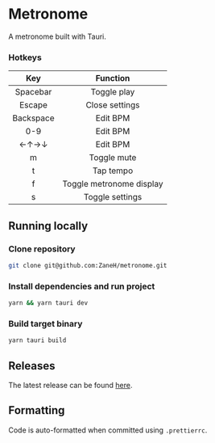 # Metronome

A metronome built with Tauri.

### Hotkeys

|  **Key**  |       **Function**       |
| :-------: | :----------------------: |
| Spacebar  |       Toggle play        |
|  Escape   |      Close settings      |
| Backspace |         Edit BPM         |
|    0-9    |         Edit BPM         |
|   ←↑→↓    |         Edit BPM         |
|     m     |       Toggle mute        |
|     t     |        Tap tempo         |
|     f     | Toggle metronome display |
|     s     |     Toggle settings      |

## Running locally

### Clone repository

```bash
git clone git@github.com:ZaneH/metronome.git
```

### Install dependencies and run project

```bash
yarn && yarn tauri dev
```

### Build target binary

```bash
yarn tauri build
```

## Releases

The latest release can be found [here](https://github.com/ZaneH/metronome/releases).

## Formatting

Code is auto-formatted when committed using `.prettierrc`.
